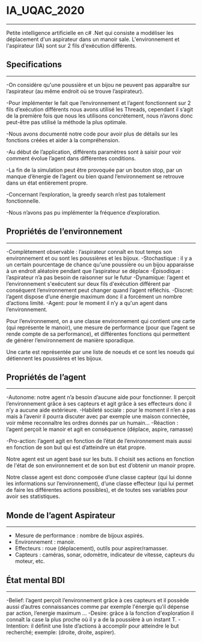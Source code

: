 # IA_UQAC_2020

---

Petite intelligence artificielle en c# .Net qui consiste a modéliser les déplacement d'un aspirateur dans un manoir sale. L'environnement et l'aspirateur (IA) sont sur 2 fils d'exécution différents.

## Specifications

---

-On considère qu'une poussière et un bijou ne peuvent pas apparaître sur l’aspirateur (au même endroit où se trouve l’aspirateur).

-Pour implémenter le fait que l’environnement et l’agent fonctionnent sur 2 fils d’exécution différents nous avons utilisé les Threads, cependant il s’agit de la première fois que nous les utilisons concrètement, nous n’avons donc peut-être pas utilisé la méthode la plus optimale.

-Nous avons documenté notre code pour avoir plus de détails sur les fonctions créées et aider à la compréhension.

-Au début de l’application, différents paramètres sont à saisir pour voir comment évolue l’agent dans différentes conditions.

-La fin de la simulation peut être provoquée par un bouton stop, par un manque d’énergie de l’agent ou bien quand l’environnement se retrouve dans un état entièrement propre.

-Concernant l’exploration, la greedy search n’est pas totalement fonctionnelle.

-Nous n’avons pas pu implémenter la fréquence d’exploration.


## Propriétés de l’environnement

---

-Complètement observable : l’aspirateur connaît en tout temps son environnement et ou sont les poussières et les bijoux.
-Stochastique : il y a un certain pourcentage de chance qu'une poussière ou un bijou apparaisse à un endroit aléatoire pendant que l’aspirateur se déplace
-Épisodique : l’aspirateur n’a pas besoin de raisonner sur le futur
-Dynamique: l’agent et l’environnement s'exécutent sur deux fils d'exécution différent 
par conséquent l’environnement peut changer quand l’agent réfléchis.
-Discret: l’agent dispose d’une énergie maximum donc il a forcément un nombre d’actions limité.
-Agent: pour le moment il n’y a qu'un agent dans l’environnement.

Pour l’environnement, on a une classe environnement qui contient une carte (qui représente le manoir), une mesure de performance (pour que l’agent se rende compte de sa performance), et différentes fonctions qui permettent de générer l’environnement de manière sporadique.

Une carte est représentée par une liste de noeuds et ce sont les noeuds qui détiennent les poussières et les bijoux.


## Propriétés de l’agent

---

-Autonome: notre agent n’a besoin d’aucune aide pour fonctionner. Il perçoit l’environnement grâce à ses capteurs et agit grâce à ses effecteurs donc il n’y a aucune aide extérieure.
-Habileté sociale : pour le moment il n’en a pas mais à l’avenir il pourra discuter avec par exemple une maison connectée, voir même reconnaître les ordres donnés par un humain…
-Réaction : l’agent perçoit le manoir et agit en conséquence (déplace, aspire, ramasse)

-Pro-action: l’agent agit en fonction de l’état de l’environnement mais aussi en fonction de son but qui est d’atteindre un état propre. 

Notre agent est un agent basé sur les buts. Il choisit ses actions en fonction de l'état de son environnement et de son but est d’obtenir un manoir propre.

Notre classe agent est donc composée d’une classe capteur (qui lui donne les informations sur l’environnement), d’une classe effecteur (qui lui permet de faire les différentes actions possibles), et de toutes ses variables pour avoir ses statistiques.


## Monde de l’agent Aspirateur

---

+ Mesure de performance : nombre de bijoux aspirés.
+ Environnement : manoir.
+ Effecteurs : roue (déplacement), outils pour aspirer/ramasser.
+ Capteurs : caméras, sonar, odomètre, indicateur de vitesse, capteurs du moteur, etc.


## État mental BDI

---

-Belief: l’agent perçoit l’environnement grâce à ces capteurs et il possède aussi d’autres connaissances comme par exemple l'énergie qu’il dépense par action, l’energie maximum …
-Desire: grâce à la fonction d'exploration il connaît la case la plus proche où il y a de la poussière à un instant T.
-Intention: il définit une liste d’actions à accomplir pour atteindre le but recherché; exemple: (droite, droite, aspirer).
